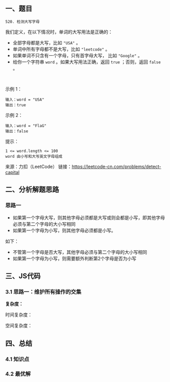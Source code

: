 ## 一、题目
`520. 检测大写字母`


我们定义，在以下情况时，单词的大写用法是正确的：

- 全部字母都是大写，比如 `"USA"` 。
- 单词中所有字母都不是大写，比如 `"leetcode"` 。
- 如果单词不只含有一个字母，只有首字母大写， 比如 `"Google"` 。
- 给你一个字符串 `word` 。如果大写用法正确，返回 `true` ；否则，返回 `false` 。

 

示例 1：
```
输入：word = "USA"
输出：true
```

示例 2：
```
输入：word = "FlaG"
输出：false
```

提示：
```
1 <= word.length <= 100
word 由小写和大写英文字母组成
```

来源：力扣（LeetCode）
链接：https://leetcode-cn.com/problems/detect-capital
## 二、分析解题思路

### 思路一

- 如果第一个字母大写，则其他字母必须都是大写或则会都是小写，即其他字母必须与第二个字母的大小写相同
- 如果第一个字母为小写，则其他字母必须都是小写。

如下：
- 不管第一个字母是否大写，其他字母必须与第二个字母的大小写相同 
- 如果第一个字母为小写，则需要额外判断第2个字母是否为小写


## 三、JS代码

### 3.1 思路一：维护所有操作的交集

**复杂度：**

时间复杂度：

空间复杂度：

## 四、总结


### 4.1 知识点

### 4.2 最优解